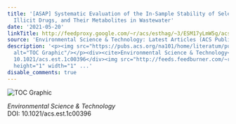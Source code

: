 ```yaml
---
title: '[ASAP] Systematic Evaluation of the In-Sample Stability of Selected Pharmaceuticals,
  Illicit Drugs, and Their Metabolites in Wastewater'
date: '2021-05-20'
linkTitle: http://feedproxy.google.com/~r/acs/esthag/~3/ESM17yLmW5g/acs.est.1c00396
source: 'Environmental Science & Technology: Latest Articles (ACS Publications)'
description: '<p><img src="https://pubs.acs.org/na101/home/literatum/publisher/achs/journals/content/esthag/0/esthag.ahead-of-print/acs.est.1c00396/20210520/images/medium/es1c00396_0006.gif"
  alt="TOC Graphic"/></p><div><cite>Environmental Science & Technology</cite></div><div>DOI:
  10.1021/acs.est.1c00396</div><img src="http://feeds.feedburner.com/~r/acs/esthag/~4/ESM17yLmW5g"
  height="1" width="1" ...'
disable_comments: true
---
```

<p><img src="https://pubs.acs.org/na101/home/literatum/publisher/achs/journals/content/esthag/0/esthag.ahead-of-print/acs.est.1c00396/20210520/images/medium/es1c00396_0006.gif" alt="TOC Graphic"/></p><div><cite>Environmental Science & Technology</cite></div><div>DOI: 10.1021/acs.est.1c00396</div><img src="http://feeds.feedburner.com/~r/acs/esthag/~4/ESM17yLmW5g" height="1" width="1" ...